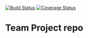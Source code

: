 [![Build Status](https://app.travis-ci.com/gcivil-nyu-org/Wednesday-Fall2023-Team-4.svg?branch=develop)](https://app.travis-ci.com/gcivil-nyu-org/Wednesday-Fall2023-Team-4)
[![Coverage Status](https://coveralls.io/repos/github/gcivil-nyu-org/Wednesday-Fall2023-Team-4/badge.svg?branch=develop)](https://coveralls.io/github/gcivil-nyu-org/Wednesday-Fall2023-Team-4?branch=develop)
# Team Project repo
